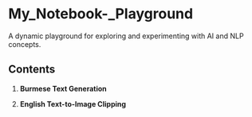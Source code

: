 # My_Notebook-_Playground

A dynamic playground for exploring and experimenting with AI and NLP concepts.

## Contents

1. **Burmese Text Generation**

2. **English Text-to-Image Clipping**
